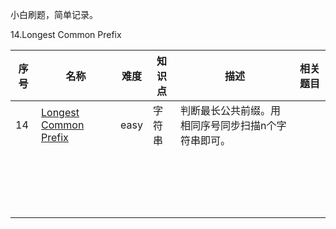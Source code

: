 小白刷题，简单记录。

14.Longest Common Prefix 

| 序号 | 名称                                                    | 难度 | 知识点 | 描述                                                | 相关题目 |
| ---- | ------------------------------------------------------- | ---- | ------ | --------------------------------------------------- | -------- |
| 14   | [Longest Common Prefix](./14.longest-common-prefix.cpp) | easy | 字符串 | 判断最长公共前缀。用相同序号同步扫描n个字符串即可。 |          |
|      |                                                         |      |        |                                                     |          |
|      |                                                         |      |        |                                                     |          |
|      |                                                         |      |        |                                                     |          |
|      |                                                         |      |        |                                                     |          |
|      |                                                         |      |        |                                                     |          |
|      |                                                         |      |        |                                                     |          |
|      |                                                         |      |        |                                                     |          |
|      |                                                         |      |        |                                                     |          |
|      |                                                         |      |        |                                                     |          |
|      |                                                         |      |        |                                                     |          |
|      |                                                         |      |        |                                                     |          |
|      |                                                         |      |        |                                                     |          |
|      |                                                         |      |        |                                                     |          |
|      |                                                         |      |        |                                                     |          |
|      |                                                         |      |        |                                                     |          |
|      |                                                         |      |        |                                                     |          |
|      |                                                         |      |        |                                                     |          |
|      |                                                         |      |        |                                                     |          |

